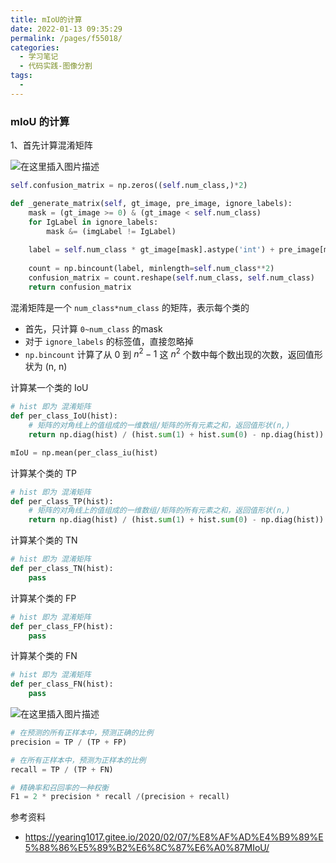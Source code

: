 ```yaml
---
title: mIoU的计算
date: 2022-01-13 09:35:29
permalink: /pages/f55018/
categories:
  - 学习笔记
  - 代码实践-图像分割
tags:
  - 
---
```

### mIoU 的计算

1、首先计算混淆矩阵

![在这里插入图片描述](https://muyun-blog-pic.oss-cn-shanghai.aliyuncs.com/picgo/20210315161732510.png)

```python
self.confusion_matrix = np.zeros((self.num_class,)*2)

def _generate_matrix(self, gt_image, pre_image, ignore_labels):
    mask = (gt_image >= 0) & (gt_image < self.num_class)
    for IgLabel in ignore_labels:
        mask &= (imgLabel != IgLabel)
            
    label = self.num_class * gt_image[mask].astype('int') + pre_image[mask]
    
    count = np.bincount(label, minlength=self.num_class**2)
    confusion_matrix = count.reshape(self.num_class, self.num_class)
    return confusion_matrix
```



混淆矩阵是一个 `num_class*num_class` 的矩阵，表示每个类的

- 首先，只计算 `0~num_class` 的mask 
- 对于 `ignore_labels` 的标签值，直接忽略掉
- `np.bincount` 计算了从 0 到 $n^2-1$ 这 $n^2$ 个数中每个数出现的次数，返回值形状为 (n, n)



计算某一个类的 IoU

```python
# hist 即为 混淆矩阵
def per_class_IoU(hist):
    # 矩阵的对角线上的值组成的一维数组/矩阵的所有元素之和，返回值形状(n,)
    return np.diag(hist) / (hist.sum(1) + hist.sum(0) - np.diag(hist))

mIoU = np.mean(per_class_iu(hist)
```



计算某个类的 TP

```python
# hist 即为 混淆矩阵
def per_class_TP(hist):
    # 矩阵的对角线上的值组成的一维数组/矩阵的所有元素之和，返回值形状(n,)
    return np.diag(hist) / (hist.sum(1) + hist.sum(0) - np.diag(hist))


```



计算某个类的 TN

```python
# hist 即为 混淆矩阵
def per_class_TN(hist):
	pass
```



计算某个类的 FP

```python
# hist 即为 混淆矩阵
def per_class_FP(hist):
	pass
```



计算某个类的 FN

```python
# hist 即为 混淆矩阵
def per_class_FN(hist):
    pass
```



![在这里插入图片描述](https://muyun-blog-pic.oss-cn-shanghai.aliyuncs.com/picgo/20210315161708284.png)



```python
# 在预测的所有正样本中，预测正确的比例
precision = TP / (TP + FP)

# 在所有正样本中，预测为正样本的比例
recall = TP / (TP + FN)

# 精确率和召回率的一种权衡
F1 = 2 * precision * recall /(precision + recall)
```



参考资料

- https://yearing1017.gitee.io/2020/02/07/%E8%AF%AD%E4%B9%89%E5%88%86%E5%89%B2%E6%8C%87%E6%A0%87MIoU/
